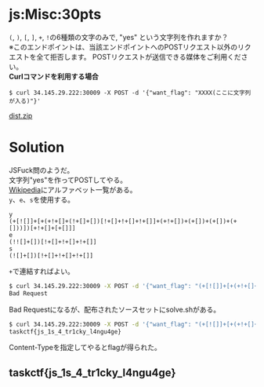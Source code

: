 # js:Misc:30pts
`(`, `)`, `[`, `]`, `+`, `!`の6種類の文字のみで, "yes" という文字列を作れますか？  
※このエンドポイントは、当該エンドポイントへのPOSTリクエスト以外のリクエストを全て拒否します。 POSTリクエストが送信できる媒体をご利用ください。  
**Curlコマンドを利用する場合**  
```
$ curl 34.145.29.222:30009 -X POST -d '{"want_flag": "XXXX(ここに文字列が入る)"}'
```
[dist.zip](dist.zip)  

# Solution
JSFuck問のようだ。  
文字列"yes"を作ってPOSTしてやる。  
[Wikipedia](https://ja.wikipedia.org/wiki/JSFuck)にアルファベット一覧がある。  
`y`、`e`、`s`を使用する。  
```
y
(+[![]]+[+(+!+[]+(!+[]+[])[!+[]+!+[]+!+[]]+(+!+[])+(+[])+(+[])+(+[]))])[+!+[]+[+[]]]
e
(!![]+[])[!+[]+!+[]+!+[]]
s
(![]+[])[!+[]+!+[]+!+[]]
```
`+`で連結すればよい。  
```bash
$ curl 34.145.29.222:30009 -X POST -d '{"want_flag": "(+[![]]+[+(+!+[]+(!+[]+[])[!+[]+!+[]+!+[]]+(+!+[])+(+[])+(+[])+(+[]))])[+!+[]+[+[]]]+(!![]+[])[!+[]+!+[]+!+[]]+(![]+[])[!+[]+!+[]+!+[]]"}'
Bad Request
```
Bad Requestになるが、配布されたソースセットにsolve.shがある。  
```bash
$ curl 34.145.29.222:30009 -X POST -d '{"want_flag": "(+[![]]+[+(+!+[]+(!+[]+[])[!+[]+!+[]+!+[]]+(+!+[])+(+[])+(+[])+(+[]))])[+!+[]+[+[]]]+(!![]+[])[!+[]+!+[]+!+[]]+(![]+[])[!+[]+!+[]+!+[]]"}' -H 'Content-Type: application/json'
taskctf{js_1s_4_tr1cky_l4ngu4ge}
```
Content-Typeを指定してやるとflagが得られた。  

## taskctf{js_1s_4_tr1cky_l4ngu4ge}
